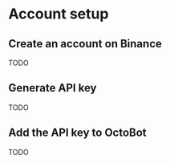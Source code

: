# Account setup

## Create an account on Binance

TODO

## Generate API key

TODO

## Add the API key to OctoBot

TODO

